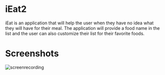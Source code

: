 # iEat2

iEat is an application that will help the user when they have no idea what they will have for their meal. 
The application will provide a food name in the list and the user can also customize their list for their favorite foods.

# Screenshots

![screenrecording](https://user-images.githubusercontent.com/54782664/88472171-edfe4f80-cec4-11ea-9348-f56d66a8d5d8.gif)

